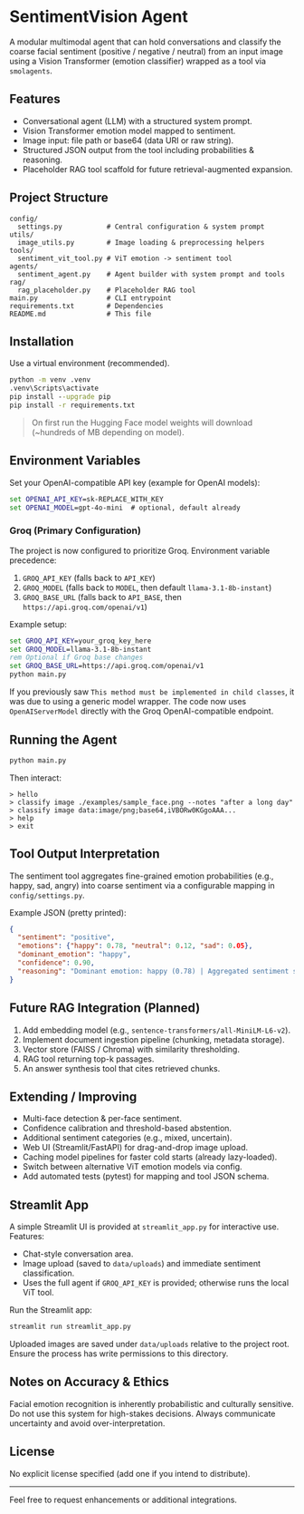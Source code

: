 # SentimentVision Agent

A modular multimodal agent that can hold conversations and classify the coarse facial sentiment (positive / negative / neutral) from an input image using a Vision Transformer (emotion classifier) wrapped as a tool via `smolagents`.

## Features
- Conversational agent (LLM) with a structured system prompt.
- Vision Transformer emotion model mapped to sentiment.
- Image input: file path or base64 (data URI or raw string).
- Structured JSON output from the tool including probabilities & reasoning.
- Placeholder RAG tool scaffold for future retrieval-augmented expansion.

## Project Structure
```
config/
  settings.py           # Central configuration & system prompt
utils/
  image_utils.py        # Image loading & preprocessing helpers
tools/
  sentiment_vit_tool.py # ViT emotion -> sentiment tool
agents/
  sentiment_agent.py    # Agent builder with system prompt and tools
rag/
  rag_placeholder.py    # Placeholder RAG tool
main.py                 # CLI entrypoint
requirements.txt        # Dependencies
README.md               # This file
```

## Installation
Use a virtual environment (recommended).

```cmd
python -m venv .venv
.venv\Scripts\activate
pip install --upgrade pip
pip install -r requirements.txt
```

> On first run the Hugging Face model weights will download (~hundreds of MB depending on model).

## Environment Variables
Set your OpenAI-compatible API key (example for OpenAI models):
```cmd
set OPENAI_API_KEY=sk-REPLACE_WITH_KEY
set OPENAI_MODEL=gpt-4o-mini  # optional, default already
```

### Groq (Primary Configuration)
The project is now configured to prioritize Groq.
Environment variable precedence:
1. `GROQ_API_KEY` (falls back to `API_KEY`)
2. `GROQ_MODEL` (falls back to `MODEL`, then default `llama-3.1-8b-instant`)
3. `GROQ_BASE_URL` (falls back to `API_BASE`, then `https://api.groq.com/openai/v1`)

Example setup:
```cmd
set GROQ_API_KEY=your_groq_key_here
set GROQ_MODEL=llama-3.1-8b-instant
rem Optional if Groq base changes
set GROQ_BASE_URL=https://api.groq.com/openai/v1
python main.py
```

If you previously saw `This method must be implemented in child classes`, it was due to using a generic model wrapper. The code now uses `OpenAIServerModel` directly with the Groq OpenAI-compatible endpoint.

## Running the Agent
```cmd
python main.py
```
Then interact:
```
> hello
> classify image ./examples/sample_face.png --notes "after a long day"
> classify image data:image/png;base64,iVBORw0KGgoAAA...
> help
> exit
```

## Tool Output Interpretation
The sentiment tool aggregates fine-grained emotion probabilities (e.g., happy, sad, angry) into coarse sentiment via a configurable mapping in `config/settings.py`.

Example JSON (pretty printed):
```json
{
  "sentiment": "positive",
  "emotions": {"happy": 0.78, "neutral": 0.12, "sad": 0.05},
  "dominant_emotion": "happy",
  "confidence": 0.90,
  "reasoning": "Dominant emotion: happy (0.78) | Aggregated sentiment scores: {'positive': 0.78, 'negative': 0.05, 'neutral': 0.12}"
}
```

## Future RAG Integration (Planned)
1. Add embedding model (e.g., `sentence-transformers/all-MiniLM-L6-v2`).
2. Implement document ingestion pipeline (chunking, metadata storage).
3. Vector store (FAISS / Chroma) with similarity thresholding.
4. RAG tool returning top-k passages.
5. An answer synthesis tool that cites retrieved chunks.

## Extending / Improving
- Multi-face detection & per-face sentiment.
- Confidence calibration and threshold-based abstention.
- Additional sentiment categories (e.g., mixed, uncertain).
- Web UI (Streamlit/FastAPI) for drag-and-drop image upload.
- Caching model pipelines for faster cold starts (already lazy-loaded).
- Switch between alternative ViT emotion models via config.
- Add automated tests (pytest) for mapping and tool JSON schema.

## Streamlit App
A simple Streamlit UI is provided at `streamlit_app.py` for interactive use. Features:
- Chat-style conversation area.
- Image upload (saved to `data/uploads`) and immediate sentiment classification.
- Uses the full agent if `GROQ_API_KEY` is provided; otherwise runs the local ViT tool.

Run the Streamlit app:
```cmd
streamlit run streamlit_app.py
```

Uploaded images are saved under `data/uploads` relative to the project root. Ensure the process has write permissions to this directory.

## Notes on Accuracy & Ethics
Facial emotion recognition is inherently probabilistic and culturally sensitive. Do not use this system for high-stakes decisions. Always communicate uncertainty and avoid over-interpretation.

## License
No explicit license specified (add one if you intend to distribute).

---
Feel free to request enhancements or additional integrations.
